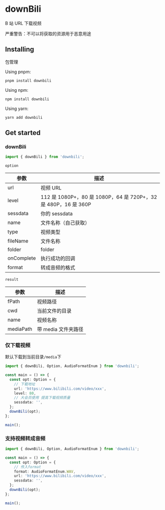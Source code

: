 # downBili

B 站 URL 下载视频

严重警告：不可以将获取的资源用于恶意用途

## Installing

包管理

Using pnpm:

```bash
pnpm install downbili
```

Using npm:

```bash
npm install downbili
```

Using yarn:

```bash
yarn add downbili
```

## Get started

### downBili

```ts
import { downBili } from 'downbili';
```

`option`

| **参数**   | **描述**                                                        |
| ---------- | --------------------------------------------------------------- |
| url        | 视频 URL                                                        |
| level      | 112 是 1080P+，80 是 1080P，64 是 720P+，32 是 480P，16 是 360P |
| sessdata   | 你的 sessdata                                                   |
| name       | 文件名称（自己获取）                                            |
| type       | 视频类型                                                        |
| fileName   | 文件名称                                                        |
| folder     | folder                                                          |
| onComplete | 执行成功的回调                                                  |
| format     | 转成音频的格式                                                  |

`result`

| **参数**  | **描述**            |
| --------- | ------------------- |
| fPath     | 视频路径            |
| cwd       | 当前文件的目录      |
| name      | 视频名称            |
| mediaPath | 带 media 文件夹路径 |

### 仅下载视频

默认下载到当前目录`/media`下

```ts
import { downBili, Option, AudioFormatEnum } from 'downbili';

const main = () => {
  const opt: Option = {
    // 下载地址
    url: 'https://www.bilibili.com/video/xxx',
    level: 80,
    // 大会员使用 提高下载视频质量
    sessdata: '',
  };
  downBili(opt);
};

main();
```

### 支持视频转成音频

```ts
import { downBili, Option, AudioFormatEnum } from 'downbili';

const main = () => {
  const opt: Option = {
    // 传入format
    format: AudioFormatEnum.WAV,
    url: 'https://www.bilibili.com/video/xxx',
    sessdata: '',
  };
  downBili(opt);
};

main();
```
